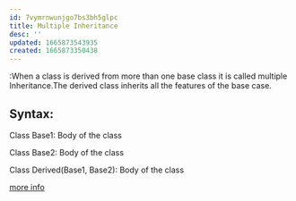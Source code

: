 ```yaml
---
id: 7vymrnwunjgo7bs3bh5glpc
title: Multiple Inheritance
desc: ''
updated: 1665873543935
created: 1665873350438
---
```

:When a class is derived from more than one base class it is called multiple Inheritance.The derived class inherits all the features of the base case.

## Syntax:

Class Base1:
       Body of the class

Class Base2:
     Body of the class

Class Derived(Base1, Base2):
     Body of the class

[more info](https://www.geeksforgeeks.org/multiple-inheritance-in-python/)     